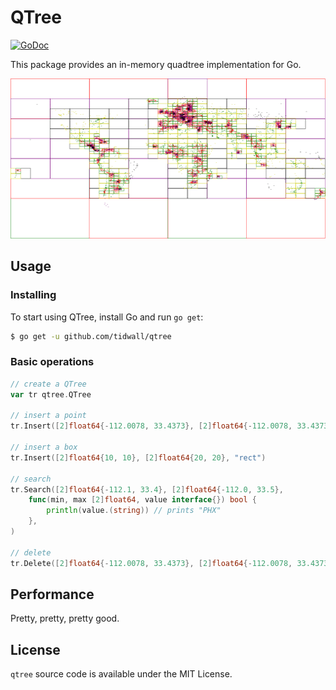 # QTree

[![GoDoc](https://godoc.org/github.com/tidwall/qtree?status.svg)](https://godoc.org/github.com/tidwall/qtree)

This package provides an in-memory quadtree implementation for Go. 

<img src="cities.png" width="512" height="256" border="0" alt="Cities">

## Usage

### Installing

To start using QTree, install Go and run `go get`:

```sh
$ go get -u github.com/tidwall/qtree
```

### Basic operations

```go
// create a QTree
var tr qtree.QTree

// insert a point
tr.Insert([2]float64{-112.0078, 33.4373}, [2]float64{-112.0078, 33.4373}, "PHX")

// insert a box
tr.Insert([2]float64{10, 10}, [2]float64{20, 20}, "rect")

// search 
tr.Search([2]float64{-112.1, 33.4}, [2]float64{-112.0, 33.5}, 
 	func(min, max [2]float64, value interface{}) bool {
		println(value.(string)) // prints "PHX"
	},
)

// delete 
tr.Delete([2]float64{-112.0078, 33.4373}, [2]float64{-112.0078, 33.4373}, "PHX")
```

## Performance

Pretty, pretty, pretty good.

## License

`qtree` source code is available under the MIT License.
